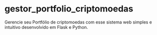 # gestor_portfolio_criptomoedas
Gerencie seu Portfólio de criptomoedas com esse sistema web simples e intuitivo desenvolvido em Flask e Python.
